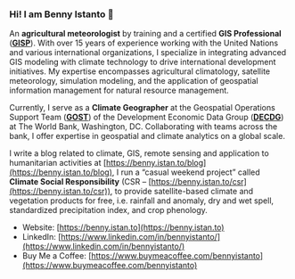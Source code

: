 ### Hi! I am Benny Istanto 👋

An **agricultural meteorologist** by training and a certified **GIS Professional** ([**GISP**](https://www.gisci.org/Already-a-GISP/GISP-Registry)). With over 15 years of experience working with the United Nations and various international organizations, I specialize in integrating advanced GIS modeling with climate technology to drive international development initiatives. My expertise encompasses agricultural climatology, satellite meteorology, simulation modeling, and the application of geospatial information management for natural resource management.

Currently, I serve as a **Climate Geographer** at the Geospatial Operations Support Team ([**GOST**](https://worldbank.github.io/GOST/README.html)) of the Development Economic Data Group ([**DECDG**](https://www.worldbank.org/en/about/unit/unit-dec/dev)) at The World Bank, Washington, DC. Collaborating with teams across the bank, I offer expertise in geospatial and climate analytics on a global scale. 

I write a blog related to climate, GIS, remote sensing and application to humanitarian activities at [https://benny.istan.to/blog](https://benny.istan.to/blog), I run a “casual weekend project” called **Climate Social Responsibility** (CSR – [https://benny.istan.to/csr](https://benny.istan.to/csr)), to provide satellite-based climate and vegetation products for free, i.e. rainfall and anomaly, dry and wet spell, standardized precipitation index, and crop phenology.

* Website: [https://benny.istan.to](https://benny.istan.to)
* LinkedIn: [https://www.linkedin.com/in/bennyistanto/](https://www.linkedin.com/in/bennyistanto/)
* Buy Me a Coffee: [https://www.buymeacoffee.com/bennyistanto](https://www.buymeacoffee.com/bennyistanto)
